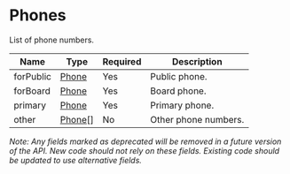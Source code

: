 # Phones

List of phone numbers.

| Name | Type | Required | Description |
| - | - | - | - |
| forPublic | [Phone](phone.md) | Yes | Public phone. |
| forBoard | [Phone](phone.md) | Yes | Board phone. |
| primary | [Phone](phone.md) | Yes | Primary phone. |
| other | [Phone](phone.md)[] | No | Other phone numbers. |

*Note: Any fields marked as deprecated will be removed in a future version of the API. New code should not rely on these fields. Existing code should be updated to use alternative fields.*
